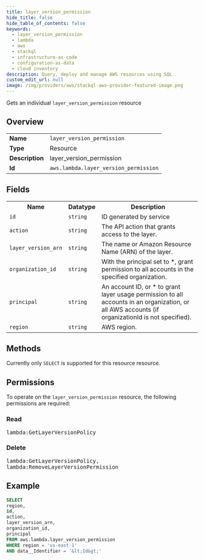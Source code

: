 ```yaml
---
title: layer_version_permission
hide_title: false
hide_table_of_contents: false
keywords:
  - layer_version_permission
  - lambda
  - aws
  - stackql
  - infrastructure-as-code
  - configuration-as-data
  - cloud inventory
description: Query, deploy and manage AWS resources using SQL
custom_edit_url: null
image: /img/providers/aws/stackql-aws-provider-featured-image.png
---
```

Gets an individual <code>layer_version_permission</code> resource

## Overview
<table><tbody>
<tr><td><b>Name</b></td><td><code>layer_version_permission</code></td></tr>
<tr><td><b>Type</b></td><td>Resource</td></tr>
<tr><td><b>Description</b></td><td>layer_version_permission</td></tr>
<tr><td><b>Id</b></td><td><code>aws.lambda.layer_version_permission</code></td></tr>
</tbody></table>

## Fields
<table><tbody>
<tr><th>Name</th><th>Datatype</th><th>Description</th></tr>
<tr><td><code>id</code></td><td><code>string</code></td><td>ID generated by service</td></tr>
<tr><td><code>action</code></td><td><code>string</code></td><td>The API action that grants access to the layer.</td></tr>
<tr><td><code>layer_version_arn</code></td><td><code>string</code></td><td>The name or Amazon Resource Name (ARN) of the layer.</td></tr>
<tr><td><code>organization_id</code></td><td><code>string</code></td><td>With the principal set to *, grant permission to all accounts in the specified organization.</td></tr>
<tr><td><code>principal</code></td><td><code>string</code></td><td>An account ID, or * to grant layer usage permission to all accounts in an organization, or all AWS accounts (if organizationId is not specified).</td></tr>
<tr><td><code>region</code></td><td><code>string</code></td><td>AWS region.</td></tr>

</tbody></table>

## Methods
Currently only <code>SELECT</code> is supported for this resource resource.

## Permissions

To operate on the <code>layer_version_permission</code> resource, the following permissions are required:

### Read
<pre>
lambda:GetLayerVersionPolicy</pre>

### Delete
<pre>
lambda:GetLayerVersionPolicy,
lambda:RemoveLayerVersionPermission</pre>


## Example
```sql
SELECT
region,
id,
action,
layer_version_arn,
organization_id,
principal
FROM aws.lambda.layer_version_permission
WHERE region = 'us-east-1'
AND data__Identifier = '&lt;Id&gt;'
```
